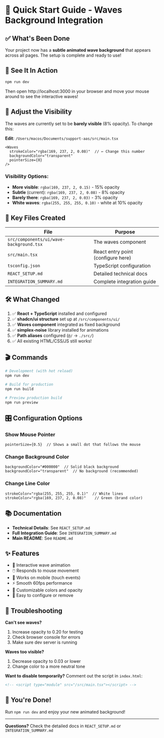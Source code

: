# 🚀 Quick Start Guide - Waves Background Integration

## ✅ What's Been Done

Your project now has a **subtle animated wave background** that appears across all pages. The setup is complete and ready to use!

## 🎯 See It In Action

```bash
npm run dev
```

Then open http://localhost:3000 in your browser and move your mouse around to see the interactive waves!

## 🎨 Adjust the Visibility

The waves are currently set to be **barely visible** (8% opacity). To change this:

**Edit**: `/Users/macos/Documents/support-aas/src/main.tsx`

```tsx
<Waves 
  strokeColor="rgba(169, 237, 2, 0.08)"  // ← Change this number
  backgroundColor="transparent"
  pointerSize={0}
/>
```

### Visibility Options:
- **More visible**: `rgba(169, 237, 2, 0.15)` - 15% opacity
- **Subtle** (current): `rgba(169, 237, 2, 0.08)` - 8% opacity  
- **Barely there**: `rgba(169, 237, 2, 0.03)` - 3% opacity
- **White waves**: `rgba(255, 255, 255, 0.10)` - white at 10% opacity

## 📁 Key Files Created

| File | Purpose |
|------|---------|
| `src/components/ui/wave-background.tsx` | The waves component |
| `src/main.tsx` | React entry point (configure here) |
| `tsconfig.json` | TypeScript configuration |
| `REACT_SETUP.md` | Detailed technical docs |
| `INTEGRATION_SUMMARY.md` | Complete integration guide |

## 🛠️ What Changed

1. ✅ **React + TypeScript** installed and configured
2. ✅ **shadcn/ui structure** set up at `/src/components/ui/`
3. ✅ **Waves component** integrated as fixed background
4. ✅ **simplex-noise** library installed for animations
5. ✅ **Path aliases** configured (`@/` → `./src/`)
6. ✅ All existing HTML/CSS/JS still works!

## 🎬 Commands

```bash
# Development (with hot reload)
npm run dev

# Build for production
npm run build

# Preview production build
npm run preview
```

## 🎛️ Configuration Options

### Show Mouse Pointer
```tsx
pointerSize={0.5}  // Shows a small dot that follows the mouse
```

### Change Background Color
```tsx
backgroundColor="#000000"  // Solid black background
backgroundColor="transparent"  // No background (recommended)
```

### Change Line Color
```tsx
strokeColor="rgba(255, 255, 255, 0.1)"  // White lines
strokeColor="rgba(169, 237, 2, 0.08)"    // Green (brand color)
```

## 📚 Documentation

- **Technical Details**: See `REACT_SETUP.md`
- **Full Integration Guide**: See `INTEGRATION_SUMMARY.md`
- **Main README**: See `README.md`

## ✨ Features

- 🌊 Interactive wave animation
- 🖱️ Responds to mouse movement  
- 📱 Works on mobile (touch events)
- ⚡ Smooth 60fps performance
- 🎨 Customizable colors and opacity
- 🔧 Easy to configure or remove

## 🐛 Troubleshooting

**Can't see waves?**
1. Increase opacity to 0.20 for testing
2. Check browser console for errors
3. Make sure dev server is running

**Waves too visible?**
1. Decrease opacity to 0.03 or lower
2. Change color to a more neutral tone

**Want to disable temporarily?**
Comment out the script in `index.html`:
```html
<!-- <script type="module" src="/src/main.tsx"></script> -->
```

## 🎉 You're Done!

Run `npm run dev` and enjoy your new animated background!

---

**Questions?** Check the detailed docs in `REACT_SETUP.md` or `INTEGRATION_SUMMARY.md`

